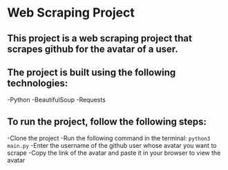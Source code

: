 # Web Scraping Project

## This project is a web scraping project that scrapes github for the avatar of a user.

## The project is built using the following technologies:
-Python
-BeautifulSoup
-Requests

## To run the project, follow the following steps:
-Clone the project
-Run the following command in the terminal: `python3 main.py`
-Enter the username of the github user whose avatar you want to scrape
-Copy the link of the avatar and paste it in your browser to view the avatar

